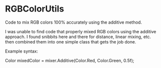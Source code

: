 # RGBColorUtils
Code to mix RGB colors 100% accurately using the additive method.

I was unable to find code that properly mixed RGB colors using the additive approach.  I found snibbits here and there for distance, linear mixing, etc. then combined them into one simple class that gets the job done.

Example syntax:  

Color mixedColor = mixer.Additive(Color.Red, Color.Green, 0.5f);
